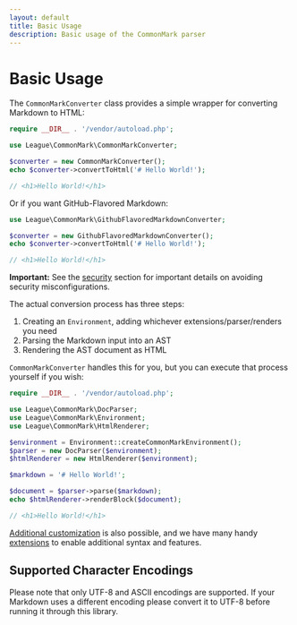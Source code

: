 ```yaml
---
layout: default
title: Basic Usage
description: Basic usage of the CommonMark parser
---
```


# Basic Usage

The `CommonMarkConverter` class provides a simple wrapper for converting Markdown to HTML:

```php
require __DIR__ . '/vendor/autoload.php';

use League\CommonMark\CommonMarkConverter;

$converter = new CommonMarkConverter();
echo $converter->convertToHtml('# Hello World!');

// <h1>Hello World!</h1>
```

Or if you want GitHub-Flavored Markdown:

```php
use League\CommonMark\GithubFlavoredMarkdownConverter;

$converter = new GithubFlavoredMarkdownConverter();
echo $converter->convertToHtml('# Hello World!');

// <h1>Hello World!</h1>
```

<i class="fa fa-exclamation-triangle"></i>
**Important:** See the [security](/1.3/security/) section for important details on avoiding security misconfigurations.

The actual conversion process has three steps:

 1. Creating an `Environment`, adding whichever extensions/parser/renders you need
 2. Parsing the Markdown input into an AST
 3. Rendering the AST document as HTML

`CommonMarkConverter` handles this for you, but you can execute that process yourself if you wish:

```php
require __DIR__ . '/vendor/autoload.php';

use League\CommonMark\DocParser;
use League\CommonMark\Environment;
use League\CommonMark\HtmlRenderer;

$environment = Environment::createCommonMarkEnvironment();
$parser = new DocParser($environment);
$htmlRenderer = new HtmlRenderer($environment);

$markdown = '# Hello World!';

$document = $parser->parse($markdown);
echo $htmlRenderer->renderBlock($document);

// <h1>Hello World!</h1>
```

[Additional customization](/1.3/customization/overview/) is also possible, and we have many handy [extensions](/1.3/extensions/overview/) to enable additional syntax and features.

## Supported Character Encodings

Please note that only UTF-8 and ASCII encodings are supported.  If your Markdown uses a different encoding please convert it to UTF-8 before running it through this library.
